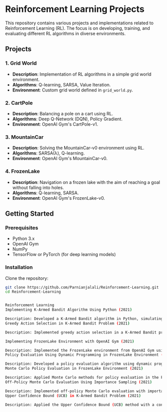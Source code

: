 # Reinforcement Learning Projects

This repository contains various projects and implementations related to Reinforcement Learning (RL). The focus is on developing, training, and evaluating different RL algorithms in diverse environments.

## Projects

### 1. Grid World
- **Description**: Implementation of RL algorithms in a simple grid world environment.
- **Algorithms**: Q-learning, SARSA, Value Iteration.
- **Environment**: Custom grid world defined in `grid_world.py`.

### 2. CartPole
- **Description**: Balancing a pole on a cart using RL.
- **Algorithms**: Deep Q-Network (DQN), Policy Gradient.
- **Environment**: OpenAI Gym's CartPole-v1.

### 3. MountainCar
- **Description**: Solving the MountainCar-v0 environment using RL.
- **Algorithms**: SARSA(λ), Q-learning.
- **Environment**: OpenAI Gym's MountainCar-v0.

### 4. FrozenLake
- **Description**: Navigation on a frozen lake with the aim of reaching a goal without falling into holes.
- **Algorithms**: Q-learning, SARSA.
- **Environment**: OpenAI Gym's FrozenLake-v0.

## Getting Started

### Prerequisites
- Python 3.x
- OpenAI Gym
- NumPy
- TensorFlow or PyTorch (for deep learning models)

### Installation
Clone the repository:
```bash
git clone https://github.com/Parnianjalali/Reinforcement-Learning.git
cd Reinforcement-Learning


Reinforcement Learning
Implementing K-Armed Bandit Algorithm Using Python (2021)

Description: Developed a K-Armed Bandit algorithm in Python, simulating the selection of actions from a normal distribution for each arm. Evaluated the performance by running the experiment 1000 times and visualizing the estimated action values.
Greedy Action Selection in K-Armed Bandit Problem (2021)

Description: Implemented greedy action selection in a K-Armed Bandit problem and compared the performance of greedy and epsilon-greedy strategies with different epsilon values (0, 0.1, 0.01). Analyzed the results through multiple experiments and graphical representations.

Implementing FrozenLake Environment with OpenAI Gym (2021)

Description: Implemented the FrozenLake environment from OpenAI Gym using Python. Developed a simulation to perform random actions in the environment and analyzed the resulting state transitions and rewards.
Policy Evaluation Using Dynamic Programming in FrozenLake Environment (2021)

Description: Developed a policy evaluation algorithm using dynamic programming with a discount factor of 0.9. Evaluated the value function and optimal policy for the FrozenLake environment and plotted the changes in state values over iterations.
Monte Carlo Policy Evaluation in FrozenLake Environment (2021)

Description: Applied Monte Carlo methods for policy evaluation in the FrozenLake environment. Compared the results with dynamic programming by plotting the changes in state values over iterations and analyzed the performance differences.
Off-Policy Monte Carlo Evaluation Using Importance Sampling (2021)

Description: Implemented off-policy Monte Carlo evaluation with importance sampling in the FrozenLake environment. Calculated optimal actions and compared the results with previous methods to assess the efficiency and accuracy of the off-policy approach.
Upper Confidence Bound (UCB) in K-Armed Bandit Problem (2021)

Description: Applied the Upper Confidence Bound (UCB) method with a confidence level parameter (c=2) to the K-Armed Bandit problem. Compared the average rewards of the UCB method with epsilon-greedy methods by conducting the experiment over 2000 iterations.
